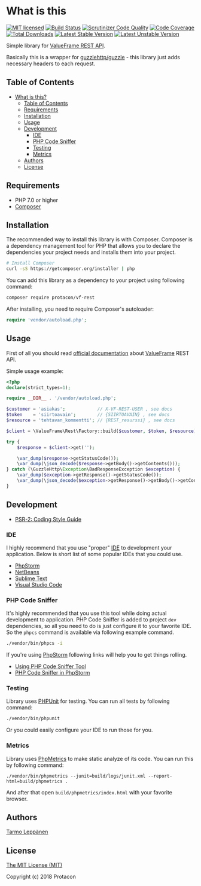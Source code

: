 # What is this

[![MIT licensed](https://img.shields.io/badge/license-MIT-blue.svg)](./LICENSE)
[![Build Status](https://travis-ci.org/protacon/vf-rest.png?branch=master)](https://travis-ci.org/protacon/vf-rest)
[![Scrutinizer Code Quality](https://scrutinizer-ci.com/g/protacon/vf-rest/badges/quality-score.png?b=master)](https://scrutinizer-ci.com/g/protacon/vf-rest/?branch=master)
[![Code Coverage](https://scrutinizer-ci.com/g/protacon/vf-rest/badges/coverage.png?b=master)](https://scrutinizer-ci.com/g/protacon/vf-rest/?branch=master)
[![Total Downloads](https://poser.pugx.org/protacon/vf-rest/downloads)](https://packagist.org/packages/protacon/vf-rest)
[![Latest Stable Version](https://poser.pugx.org/protacon/vf-rest/v/stable)](https://packagist.org/packages/protacon/vf-rest)
[![Latest Unstable Version](https://poser.pugx.org/protacon/vf-rest/v/unstable)](https://packagist.org/packages/protacon/vf-rest)

Simple library for [ValueFrame REST API](https://www.valueframe.fi/help/lisapalvelut/rest/).

Basically this is a wrapper for [guzzlehttp/guzzle](http://docs.guzzlephp.org/en/stable/) - this library
just adds necessary headers to each request.

## Table of Contents

* [What is this?](#what-is-this)
  * [Table of Contents](#table-of-contents)
  * [Requirements](#requirements)
  * [Installation](#installation)
  * [Usage](#usage)
  * [Development](#development)
    * [IDE](#ide)
    * [PHP Code Sniffer](#php-code-sniffer)
    * [Testing](#testing)
    * [Metrics](#metrics)
  * [Authors](#authors)
  * [License](#license)

## Requirements

* PHP 7.0 or higher
* [Composer](https://getcomposer.org/)

## Installation

The recommended way to install this library is with Composer. Composer is a dependency management 
tool for PHP that allows you to declare the dependencies your project needs and installs them into 
your project.

```bash
# Install Composer
curl -sS https://getcomposer.org/installer | php
```

You can add this library as a dependency to your project using following command:

```bash
composer require protacon/vf-rest
```

After installing, you need to require Composer's autoloader:

```php
require 'vendor/autoload.php';
```

## Usage

First of all you should read [official documentation](https://www.valueframe.fi/help/lisapalvelut/rest/) 
about [ValueFrame](https://www.valueframe.com/) REST API.

Simple usage example:

```php
<?php
declare(strict_types=1);

require __DIR__ . '/vendor/autoload.php';

$customer = 'asiakas';            // X-VF-REST-USER , see docs
$token    = 'siirtoavain';        // {SIIRTOAVAIN} , see docs
$resource = 'tehtavan_kommentti'; // {REST_resurssi} , see docs

$client = \ValueFrame\Rest\Factory::build($customer, $token, $resource);

try {
    $response = $client->get('');

    \var_dump($response->getStatusCode());
    \var_dump(\json_decode($response->getBody()->getContents()));
} catch (\GuzzleHttp\Exception\BadResponseException $exception) {
    \var_dump($exception->getResponse()->getStatusCode());
    \var_dump(\json_decode($exception->getResponse()->getBody()->getContents()));
}
```

## Development

* [PSR-2: Coding Style Guide](http://www.php-fig.org/psr/psr-2/)

### IDE

I highly recommend that you use "proper"
[IDE](https://en.wikipedia.org/wiki/Integrated_development_environment)
to development your application. Below is short list of some popular IDEs that
you could use.

* [PhpStorm](https://www.jetbrains.com/phpstorm/)
* [NetBeans](https://netbeans.org/)
* [Sublime Text](https://www.sublimetext.com/)
* [Visual Studio Code](https://code.visualstudio.com/)

### PHP Code Sniffer

It's highly recommended that you use this tool while doing actual development
to application. PHP Code Sniffer is added to project `dev` dependencies, so
all you need to do is just configure it to your favorite IDE. So the `phpcs`
command is available via following example command.

```bash
./vendor/bin/phpcs -i
```

If you're using [PhpStorm](https://www.jetbrains.com/phpstorm/) following links
will help you to get things rolling.

* [Using PHP Code Sniffer Tool](https://www.jetbrains.com/help/phpstorm/10.0/using-php-code-sniffer-tool.html)
* [PHP Code Sniffer in PhpStorm](https://confluence.jetbrains.com/display/PhpStorm/PHP+Code+Sniffer+in+PhpStorm)

### Testing

Library uses [PHPUnit](https://phpunit.de/) for testing. You can run all tests
by following command:

```bash
./vendor/bin/phpunit
```

Or you could easily configure your IDE to run those for you.

### Metrics

Library uses
[PhpMetrics](https://github.com/phpmetrics/phpmetrics)
to make static analyze of its code. You can run this by following command:

```
./vendor/bin/phpmetrics --junit=build/logs/junit.xml --report-html=build/phpmetrics .
```

And after that open `build/phpmetrics/index.html` with your favorite browser.

## Authors

[Tarmo Leppänen](https://github.com/tarlepp)

## License

[The MIT License (MIT)](LICENSE)

Copyright (c) 2018 Protacon
